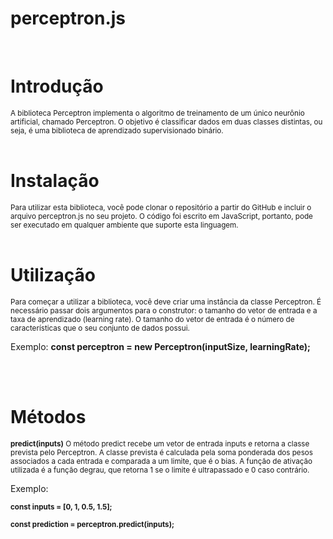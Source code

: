 # perceptron.js
</br>
<h1>Introdução</h1>
<sub>A biblioteca Perceptron implementa o algoritmo de treinamento de um único neurônio artificial, chamado Perceptron. O objetivo é classificar dados em duas classes distintas, ou seja, é uma biblioteca de aprendizado supervisionado binário.</sub>
</br>
</br>
<h1>Instalação</h1>
<sub>Para utilizar esta biblioteca, você pode clonar o repositório a partir do GitHub e incluir o arquivo perceptron.js no seu projeto. O código foi escrito em JavaScript, portanto, pode ser executado em qualquer ambiente que suporte esta linguagem.</sub>
</br>
</br>
<h1>Utilização</h1>
<sub>Para começar a utilizar a biblioteca, você deve criar uma instância da classe Perceptron. É necessário passar dois argumentos para o construtor: o tamanho do vetor de entrada e a taxa de aprendizado (learning rate). O tamanho do vetor de entrada é o número de características que o seu conjunto de dados possui.</sub>
<p>Exemplo: <strong>const perceptron = new Perceptron(inputSize, learningRate);</strong></p>
</br>
</br>
<h1>Métodos</h1>
<sub><strong>predict(inputs)</strong>
O método predict recebe um vetor de entrada inputs e retorna a classe prevista pelo Perceptron. A classe prevista é calculada pela soma ponderada dos pesos associados a cada entrada e comparada a um limite, que é o bias. A função de ativação utilizada é a função degrau, que retorna 1 se o limite é ultrapassado e 0 caso contrário.</sub>
<p>Exemplo: 
<strong>
<p><sub>const inputs = [0, 1, 0.5, 1.5];</sub></p>
<p><sub>const prediction = perceptron.predict(inputs);</sub></strong></p></p>
</br>
</br>
